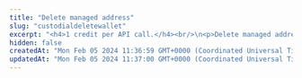 ```yaml
---
title: "Delete managed address"
slug: "custodialdeletewallet"
excerpt: "<h4>1 credit per API call.</h4><br/>\n<p>Delete managed address. Once deleted, the address won't be charged in a daily credit usage, but it <b>won't be possible to get the private key</b> for it.</p>"
hidden: false
createdAt: "Mon Feb 05 2024 11:36:59 GMT+0000 (Coordinated Universal Time)"
updatedAt: "Mon Feb 05 2024 11:37:00 GMT+0000 (Coordinated Universal Time)"
---
```

